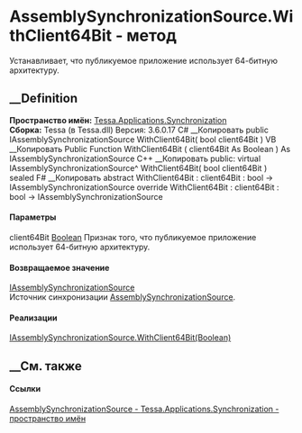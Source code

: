 # AssemblySynchronizationSource.WithClient64Bit - метод
Устанавливает, что публикуемое приложение использует 64-битную архитектуру.
## __Definition
 **Пространство имён:**
[Tessa.Applications.Synchronization](N_Tessa_Applications_Synchronization.htm)  
 **Сборка:** Tessa (в Tessa.dll) Версия: 3.6.0.17
C# __Копировать
     public IAssemblySynchronizationSource WithClient64Bit(
    	bool client64Bit
    )
VB __Копировать
     Public Function WithClient64Bit ( 
    	client64Bit As Boolean
    ) As IAssemblySynchronizationSource
C++ __Копировать
     public:
    virtual IAssemblySynchronizationSource^ WithClient64Bit(
    	bool client64Bit
    ) sealed
F# __Копировать
     abstract WithClient64Bit : 
            client64Bit : bool -> IAssemblySynchronizationSource 
    override WithClient64Bit : 
            client64Bit : bool -> IAssemblySynchronizationSource 
#### Параметры
client64Bit [Boolean](https://learn.microsoft.com/dotnet/api/system.boolean)
     Признак того, что публикуемое приложение использует 64-битную архитектуру. 
#### Возвращаемое значение
[IAssemblySynchronizationSource](T_Tessa_Applications_Synchronization_IAssemblySynchronizationSource.htm)  
Источник синхронизации
[AssemblySynchronizationSource](T_Tessa_Applications_Synchronization_AssemblySynchronizationSource.htm).
#### Реализации
[IAssemblySynchronizationSource.WithClient64Bit(Boolean)](M_Tessa_Applications_Synchronization_IAssemblySynchronizationSource_WithClient64Bit.htm)  
##  __См. также
#### Ссылки
[AssemblySynchronizationSource -
](T_Tessa_Applications_Synchronization_AssemblySynchronizationSource.htm)
[Tessa.Applications.Synchronization - пространство
имён](N_Tessa_Applications_Synchronization.htm)
